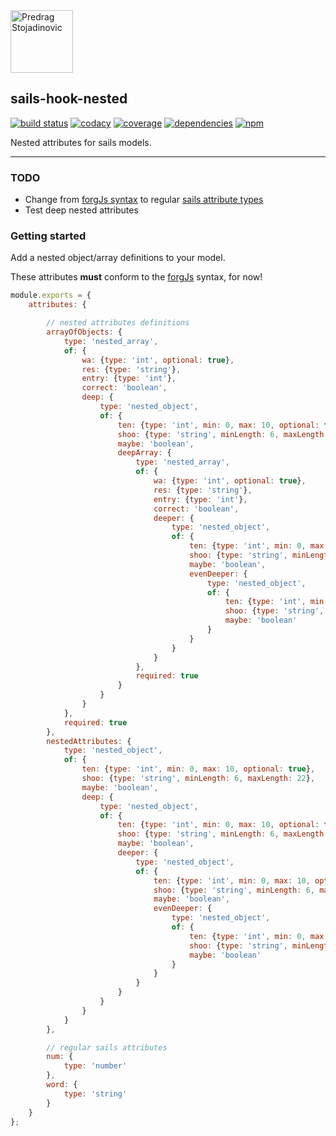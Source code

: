 <a href="http://stojadinovic.net">
  <img alt="Predrag Stojadinovic" src="https://en.stojadinovic.net/assets/images/logo-128x128-88.jpg" width="100">
</a>

## sails-hook-nested
[![build status](https://img.shields.io/travis/cope/sails-hook-nested.svg?branch=master)](https://travis-ci.org/cope/sails-hook-nested)
[![codacy](https://img.shields.io/codacy/grade/60322e02d8df469893dbb8c0a89e5cc8.svg)](https://www.codacy.com/project/cope/sails-hook-nested/dashboard)
[![coverage](https://img.shields.io/coveralls/github/cope/sails-hook-nested/master.svg)](https://coveralls.io/github/cope/sails-hook-nested?branch=master)
[![dependencies](https://david-dm.org/cope/sails-hook-nested.svg)](https://www.npmjs.com/package/sails-hook-nested)
[![npm](https://img.shields.io/npm/dt/sails-hook-nested.svg)](https://www.npmjs.com/package/sails-hook-nested)

Nested attributes for sails models.

---

### TODO
* Change from [forgJs syntax](https://github.com/oussamahamdaoui/forgJs) to regular [sails attribute types](https://sailsjs.com/documentation/concepts/models-and-orm/attributes)
* Test deep nested attributes

### Getting started

Add a nested object/array definitions to your model.

These attributes **must** conform to the [forgJs](https://github.com/oussamahamdaoui/forgJs) syntax, for now!

```js
module.exports = {
	attributes: {

		// nested attributes definitions
		arrayOfObjects: {
			type: 'nested_array',
			of: {
				wa: {type: 'int', optional: true},
				res: {type: 'string'},
				entry: {type: 'int'},
				correct: 'boolean',
				deep: {
					type: 'nested_object',
					of: {
						ten: {type: 'int', min: 0, max: 10, optional: true},
						shoo: {type: 'string', minLength: 6, maxLength: 22},
						maybe: 'boolean',
						deepArray: {
							type: 'nested_array',
							of: {
								wa: {type: 'int', optional: true},
								res: {type: 'string'},
								entry: {type: 'int'},
								correct: 'boolean',
								deeper: {
									type: 'nested_object',
									of: {
										ten: {type: 'int', min: 0, max: 10, optional: true},
										shoo: {type: 'string', minLength: 6, maxLength: 22},
										maybe: 'boolean',
										evenDeeper: {
											type: 'nested_object',
											of: {
												ten: {type: 'int', min: 0, max: 10, optional: true},
												shoo: {type: 'string', minLength: 6, maxLength: 22},
												maybe: 'boolean'
											}
										}
									}
								}
							},
							required: true
						}
					}
				}
			},
			required: true
		},
		nestedAttributes: {
			type: 'nested_object',
			of: {
				ten: {type: 'int', min: 0, max: 10, optional: true},
				shoo: {type: 'string', minLength: 6, maxLength: 22},
				maybe: 'boolean',
				deep: {
					type: 'nested_object',
					of: {
						ten: {type: 'int', min: 0, max: 10, optional: true},
						shoo: {type: 'string', minLength: 6, maxLength: 22},
						maybe: 'boolean',
						deeper: {
							type: 'nested_object',
							of: {
								ten: {type: 'int', min: 0, max: 10, optional: true},
								shoo: {type: 'string', minLength: 6, maxLength: 22},
								maybe: 'boolean',
								evenDeeper: {
									type: 'nested_object',
									of: {
										ten: {type: 'int', min: 0, max: 10, optional: true},
										shoo: {type: 'string', minLength: 6, maxLength: 22},
										maybe: 'boolean'
									}
								}
							}
						}
					}
				}
			}
		},

		// regular sails attributes
		num: {
			type: 'number'
		},
		word: {
			type: 'string'
		}
	}
};